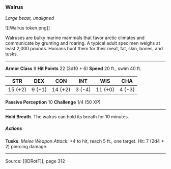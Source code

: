 ### Walrus
_Large beast, unaligned_

![[Walrus token.png]]

Walruses are bulky marine mammals that favor arctic climates and communicate by grunting and roaring. A typical adult specimen weighs at least 2,000 pounds. Humans hunt them for their meat, fat, skin, bones, and tusks.




---

**Armor Class** 9
**Hit Points** 22 (3d10 + 6)
**Speed** 20 ft., swim 40 ft.

| STR     | DEX     | CON     | INT     | WIS     | CHA     |
|---------|---------|---------|---------|---------|---------|
| 15 (+2) | 9 (-1) | 14 (+2) | 3 (-4) | 11 (+0) | 4 (-3) |

**Passive Perception** 10
**Challenge** 1/4 (50 XP)

---

**Hold Breath**. The walrus can hold its breath for 10 minutes.

##### Actions
**Tusks**. _Melee Weapon Attack:_ +4 to hit, reach 5 ft., one target. Hit: 7 (2d4 + 2) piercing damage.


---

Source: [[IDRotF]], page 312